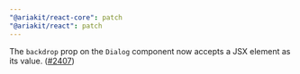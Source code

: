 ```yaml
---
"@ariakit/react-core": patch
"@ariakit/react": patch
---
```


The `backdrop` prop on the `Dialog` component now accepts a JSX element as its value. ([#2407](https://github.com/ariakit/ariakit/pull/2407))
